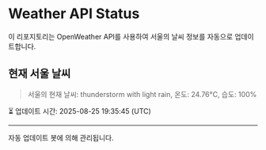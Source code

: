 
# Weather API Status

이 리포지토리는 OpenWeather API를 사용하여 서울의 날씨 정보를 자동으로 업데이트합니다.

## 현재 서울 날씨
> 서울의 현재 날씨: thunderstorm with light rain, 온도: 24.76°C, 습도: 100%

⏳ 업데이트 시간: 2025-08-25 19:35:45 (UTC)

---
자동 업데이트 봇에 의해 관리됩니다.
